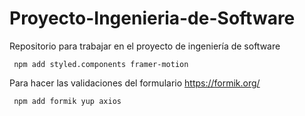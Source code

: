 # Proyecto-Ingenieria-de-Software
Repositorio para trabajar en el proyecto de ingeniería de software


```
 npm add styled.components framer-motion
```



Para hacer las validaciones del formulario
https://formik.org/

```
 npm add formik yup axios
```
